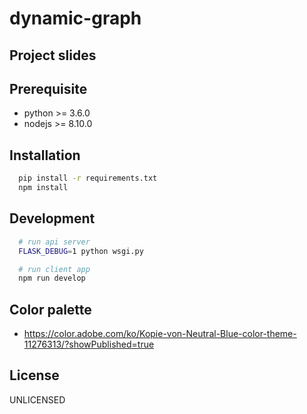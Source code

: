 # dynamic-graph

## Project slides

## Prerequisite

- python >= 3.6.0
- nodejs >= 8.10.0

## Installation

```sh
  pip install -r requirements.txt
  npm install
```

## Development

```sh
  # run api server
  FLASK_DEBUG=1 python wsgi.py

  # run client app
  npm run develop
```

## Color palette

- https://color.adobe.com/ko/Kopie-von-Neutral-Blue-color-theme-11276313/?showPublished=true

## License

UNLICENSED
